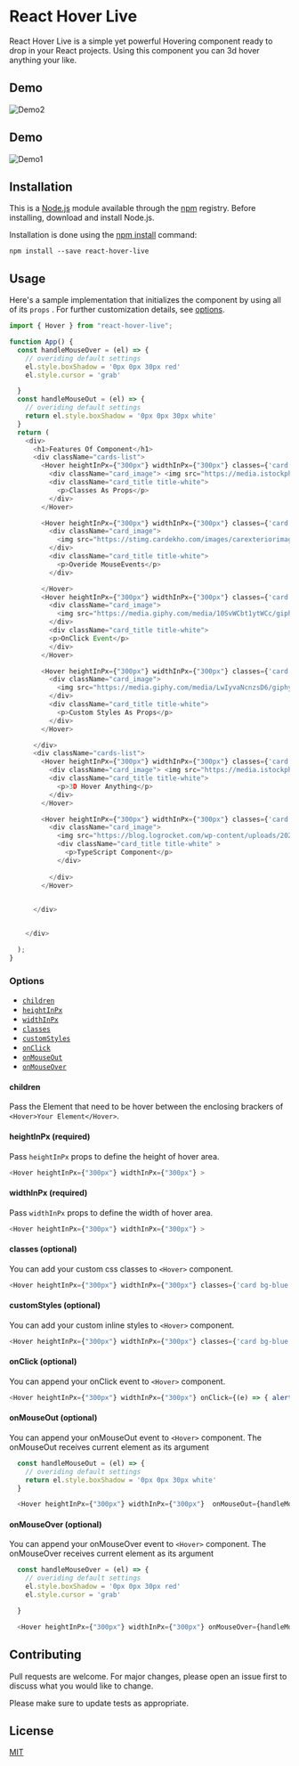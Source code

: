 # React Hover Live


React Hover Live is a simple yet powerful Hovering component ready to drop in your React projects. Using this component you can 3d hover anything your like.

## Demo
![Demo2](https://raw.githubusercontent.com/MSaddamKamal/wireMedia/main/demo2.gif)

## Demo
![Demo1](https://raw.githubusercontent.com/MSaddamKamal/wireMedia/main/demo1.gif)


## Installation

This is a [Node.js] module available through the [npm] registry. Before installing, download and install Node.js.

Installation is done using the [npm install] command:

```
npm install --save react-hover-live
```

[Node.js]: https://nodejs.org/en/
[npm]: https://www.npmjs.com/
[npm install]: https://docs.npmjs.com/getting-started/installing-npm-packages-locally

## Usage

Here's a sample implementation that initializes the component by using all of its `props` . For further customization details, see [options](#options).

```js
import { Hover } from "react-hover-live";

function App() {
  const handleMouseOver = (el) => {
    // overiding default settings
    el.style.boxShadow = '0px 0px 30px red'
    el.style.cursor = 'grab'

  }
  const handleMouseOut = (el) => {
    // overiding default settings
    return el.style.boxShadow = '0px 0px 30px white'
  }
  return (
    <div>
      <h1>Features Of Component</h1>
      <div className="cards-list">
        <Hover heightInPx={"300px"} widthInPx={"300px"} classes={'card 1'} >
          <div className="card_image"> <img src="https://media.istockphoto.com/photos/young-handsome-man-with-beard-wearing-casual-sweater-and-glasses-over-picture-id1212960962?b=1&k=20&m=1212960962&s=612x612&w=0&h=einUwH9o_OpLZchX6404GkiCZ19TaowAlvXYFTog8f4=" /> </div>
          <div className="card_title title-white">
            <p>Classes As Props</p>
          </div>
        </Hover>

        <Hover heightInPx={"300px"} widthInPx={"300px"} classes={'card 2'} onMouseOver={handleMouseOver} onMouseOut={handleMouseOut} >
          <div className="card_image">
            <img src="https://stimg.cardekho.com/images/carexteriorimages/930x620/BMW/X3/8712/1643014589234/front-view-118.jpg?tr=w-420" />
          </div>
          <div className="card_title title-white">
            <p>Overide MouseEvents</p>
          </div>

        </Hover>
        <Hover heightInPx={"300px"} widthInPx={"300px"} classes={'card 3'} onClick={(e) => { alert('I am clicked') }}>
          <div className="card_image">
            <img src="https://media.giphy.com/media/10SvWCbt1ytWCc/giphy.gif" />
          </div>
          <div className="card_title title-white">
          <p>OnClick Event</p>
          </div>
        </Hover>

        <Hover heightInPx={"300px"} widthInPx={"300px"} classes={'card 4'} customStyles={{ border: "8px orange dashed" }}  >
          <div className="card_image">
            <img src="https://media.giphy.com/media/LwIyvaNcnzsD6/giphy.gif" />
          </div>
          <div className="card_title title-white">
            <p>Custom Styles As Props</p>
          </div>
        </Hover>

      </div>
      <div className="cards-list">
        <Hover heightInPx={"300px"} widthInPx={"300px"} classes={'card 5'} >
          <div className="card_image"> <img src="https://media.istockphoto.com/photos/portrait-of-young-man-with-shocked-facial-expression-picture-id626204558?k=20&m=626204558&s=170667a&w=0&h=3GZ6--kkKdt9JQj7h-WG0VlJsfypoo8K6SGcTh2UhGY=" /> </div>
          <div className="card_title title-white">
            <p>3D Hover Anything</p>
          </div>
        </Hover>

        <Hover heightInPx={"300px"} widthInPx={"300px"} classes={'card 6'} >
          <div className="card_image">
            <img src="https://blog.logrocket.com/wp-content/uploads/2021/12/Build-component-library-React-TypeScript.png" />
            <div className="card_title title-white" >
              <p>TypeScript Component</p>
            </div>
            
          </div>
        </Hover>
      

      </div>


    </div>

  );
}
```

### Options

- [`children`](#children)
- [`heightInPx`](#heightInPx-required)
- [`widthInPx`](#widthInPx-required)
- [`classes`](#classes-optional)
- [`customStyles`](#customStyles-optional)
- [`onClick`](#onClick-optional)
- [`onMouseOut`](#onMouseOut-optional)
- [`onMouseOver`](#onMouseOver-optional)


#### children

Pass the Element that need to be hover between the enclosing brackers of `<Hover>Your Element</Hover>`.

#### heightInPx (required)

Pass `heightInPx` props to define the height of hover area.

```js
<Hover heightInPx={"300px"} widthInPx={"300px"} >
```

#### widthInPx (required)

Pass `widthInPx` props to define the width of hover area.

```js
<Hover heightInPx={"300px"} widthInPx={"300px"} >
```

#### classes (optional)

You can add your custom css classes to `<Hover>` component.

```js
<Hover heightInPx={"300px"} widthInPx={"300px"} classes={'card bg-blue'} >
```

#### customStyles (optional)

You can add your custom inline styles to `<Hover>` component.

```js
<Hover heightInPx={"300px"} widthInPx={"300px"} classes={'card bg-blue'} customStyles={{ border: "8px orange dashed" }} >
```


#### onClick (optional)

You can append your onClick event to `<Hover>` component.

```js
<Hover heightInPx={"300px"} widthInPx={"300px"} onClick={(e) => { alert('I am clicked') }} >
```
#### onMouseOut (optional)

You can append your onMouseOut event to `<Hover>` component.
The onMouseOut receives current element as its argument

```js
  const handleMouseOut = (el) => {
    // overiding default settings
    return el.style.boxShadow = '0px 0px 30px white'
  }

  <Hover heightInPx={"300px"} widthInPx={"300px"}  onMouseOut={handleMouseOut} >
```
#### onMouseOver (optional)

You can append your onMouseOver event to `<Hover>` component.
The onMouseOver receives current element as its argument

```js
  const handleMouseOver = (el) => {
    // overiding default settings
    el.style.boxShadow = '0px 0px 30px red'
    el.style.cursor = 'grab'

  }

  <Hover heightInPx={"300px"} widthInPx={"300px"} onMouseOver={handleMouseOver}  >
```

## Contributing
Pull requests are welcome. For major changes, please open an issue first to discuss what you would like to change.

Please make sure to update tests as appropriate.

## License
[MIT](https://choosealicense.com/licenses/mit/)
